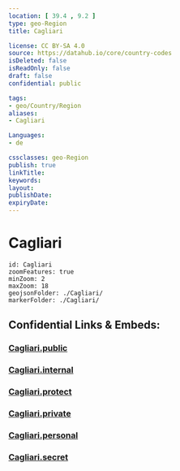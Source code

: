 ```yaml
---
location: [ 39.4 , 9.2 ] 
type: geo-Region
title: Cagliari

license: CC BY-SA 4.0
source: https://datahub.io/core/country-codes
isDeleted: false
isReadOnly: false
draft: false
confidential: public

tags:
- geo/Country/Region
aliases:
- Cagliari

Languages:
- de

cssclasses: geo-Region
publish: true
linkTitle: 
keywords: 
layout: 
publishDate: 
expiryDate: 
---
```


# Cagliari

```leaflet
id: Cagliari
zoomFeatures: true 
minZoom: 2 
maxZoom: 18
geojsonFolder: ./Cagliari/
markerFolder: ./Cagliari/
```


## Confidential Links & Embeds: 

### [Cagliari.public](/_public/\Earth\Continent\Europe\Europe~South\Italy\regions~Italy\SardiniaCagliari.public.md) 

### [Cagliari.internal](/_internal/\Earth\Continent\Europe\Europe~South\Italy\regions~Italy\SardiniaCagliari.internal.md) 

### [Cagliari.protect](/_protect/\Earth\Continent\Europe\Europe~South\Italy\regions~Italy\SardiniaCagliari.protect.md) 

### [Cagliari.private](/_private/\Earth\Continent\Europe\Europe~South\Italy\regions~Italy\SardiniaCagliari.private.md) 

### [Cagliari.personal](/_personal/\Earth\Continent\Europe\Europe~South\Italy\regions~Italy\SardiniaCagliari.personal.md) 

### [Cagliari.secret](/_secret/\Earth\Continent\Europe\Europe~South\Italy\regions~Italy\SardiniaCagliari.secret.md)

